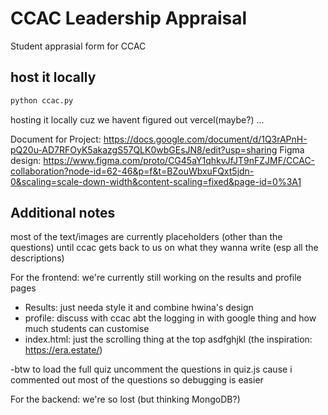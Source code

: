 # CCAC Leadership Appraisal
Student apprasial form for CCAC

## host it locally
```bash
python ccac.py
```

hosting it locally cuz we havent figured out vercel(maybe?) ...

Document for Project: https://docs.google.com/document/d/1Q3rAPnH-pQ20u-AD7RFOyK5akazgS57QLK0wbGEsJN8/edit?usp=sharing
Figma design: https://www.figma.com/proto/CG45aY1qhkvJfJT9nFZJMF/CCAC-collaboration?node-id=62-46&p=f&t=BZouWbxuFQxt5jdn-0&scaling=scale-down-width&content-scaling=fixed&page-id=0%3A1


## Additional notes
most of the text/images are currently placeholders (other than the questions) until ccac gets back to us on what they wanna write
(esp all the descriptions)

For the frontend: we're currently still working on the results and profile pages
- Results: just needa style it and combine hwina's design
- profile: discuss with ccac abt the logging in with google thing and how much students can customise
- index.html: just the scrolling thing at the top asdfghjkl
  (the inspiration: https://era.estate/)

-btw to load the full quiz uncomment the questions in quiz.js cause i commented out most of the questions so debugging is easier 

For the backend: we're so lost (but thinking MongoDB?)

